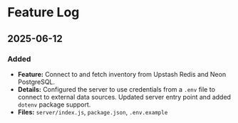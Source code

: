 # Feature Log

## 2025-06-12

### Added
- **Feature:** Connect to and fetch inventory from Upstash Redis and Neon PostgreSQL.
- **Details:** Configured the server to use credentials from a `.env` file to connect to external data sources. Updated server entry point and added `dotenv` package support.
- **Files:** `server/index.js`, `package.json`, `.env.example`
